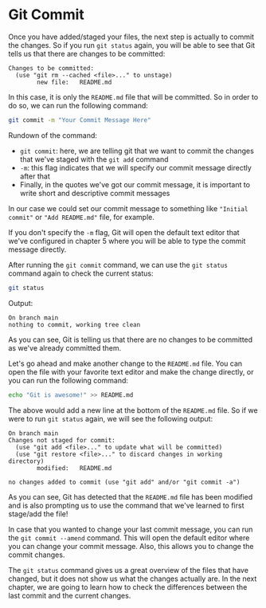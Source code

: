 # Git Commit

Once you have added/staged your files, the next step is actually to commit the changes. So if you run `git status` again, you will be able to see that Git tells us that there are changes to be committed:

```
Changes to be committed:
  (use "git rm --cached <file>..." to unstage)
        new file:   README.md
```

In this case, it is only the `README.md` file that will be committed. So in order to do so, we can run the following command:

```bash
git commit -m "Your Commit Message Here"
```

Rundown of the command:

* `git commit`: here, we are telling git that we want to commit the changes that we've staged with the `git add` command
* `-m`: this flag indicates that we will specify our commit message directly after that
* Finally, in the quotes we've got our commit message, it is important to write short and descriptive commit messages

In our case we could set our commit message to something like `"Initial commit"` or `"Add README.md"` file, for example.

If you don't specify the `-m` flag, Git will open the default text editor that we've configured in chapter 5 where you will be able to type the commit message directly.

After running the `git commit` command, we can use the `git status` command again to check the current status:

```bash
git status
```

Output:

```
On branch main
nothing to commit, working tree clean
```

As you can see, Git is telling us that there are no changes to be committed as we've already committed them.

Let's go ahead and make another change to the `README.md` file. You can open the file with your favorite text editor and make the change directly, or you can run the following command:

```bash
echo "Git is awesome!" >> README.md
```

The above would add a new line at the bottom of the `README.md` file. So if we were to run `git status` again, we will see the following output:

```
On branch main
Changes not staged for commit:
  (use "git add <file>..." to update what will be committed)
  (use "git restore <file>..." to discard changes in working directory)
        modified:   README.md

no changes added to commit (use "git add" and/or "git commit -a")
```

As you can see, Git has detected that the `README.md` file has been modified and is also prompting us to use the command that we've learned to first stage/add the file!

In case that you wanted to change your last commit message, you can run the `git commit --amend` command. This will open the default editor where you can change your commit message. Also, this allows you to change the commit changes.

The `git status` command gives us a great overview of the files that have changed, but it does not show us what the changes actually are. In the next chapter, we are going to learn how to check the differences between the last commit and the current changes.